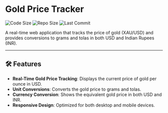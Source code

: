 # Gold Price Tracker
![Code Size](https://img.shields.io/github/languages/code-size/madhu-aala/gold-price-tracker)
![Repo Size](https://img.shields.io/github/repo-size/madhu-aala/gold-price-tracker)
![Last Commit](https://img.shields.io/github/last-commit/madhu-aala/gold-price-tracker)

A real-time web application that tracks the price of gold (XAU/USD) and provides conversions to grams and tolas in both USD and Indian Rupees (INR).

---

## 🛠️ Features

- **Real-Time Gold Price Tracking**: Displays the current price of gold per ounce in USD.
- **Unit Conversions**: Converts the gold price to grams and tolas.
- **Currency Conversion**: Shows the equivalent gold price in both USD and INR.
- **Responsive Design**: Optimized for both desktop and mobile devices.
